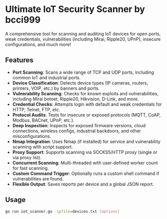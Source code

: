# Ultimate IoT Security Scanner by bcci999

A comprehensive tool for scanning and auditing IoT devices for open ports, weak credentials, vulnerabilities (including Mirai, Ripple20, UPnP), insecure configurations, and much more!

## Features

- **Port Scanning**: Scans a wide range of TCP and UDP ports, including common IoT and industrial ports.
- **Device Classification**: Detects device types (IP cameras, routers, printers, VOIP, etc.) by banners and ports.
- **Vulnerability Scanning**: Checks for known exploits and vulnerabilities, including Mirai botnet, Ripple20, Hikvision, D-Link, and more.
- **Credential Checks**: Attempts login with default and weak credentials for HTTP, Telnet, FTP, etc.
- **Protocol Audits**: Tests for insecure or exposed protocols (MQTT, CoAP, Modbus, BACnet, UPnP, etc.).
- **Deep Inspection**: Inspects for exposed firmware versions, cloud connections, wireless configs, industrial backdoors, and other misconfigurations.
- **Nmap Integration**: Uses Nmap (if installed) for service and vulnerability scanning with script support.
- **Proxy Support**: Supports scanning via SOCKS5/HTTP proxy (single or via proxy list).
- **Concurrent Scanning**: Multi-threaded with user-defined worker count for fast scanning.
- **Custom Command Trigger**: Optionally runs a custom shell command if vulnerabilities are found.
- **Flexible Output**: Saves reports per device and a global JSON report.

## Usage

```bash
go run iot_scanner.go -ipfile=devices.txt [options]
